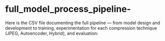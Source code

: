 # full_model_process_pipeline-
Here is the CSV file documenting the full pipeline — from model design and development to training, experimentation for each compression technique (JPEG, Autoencoder, Hybrid), and evaluation:
